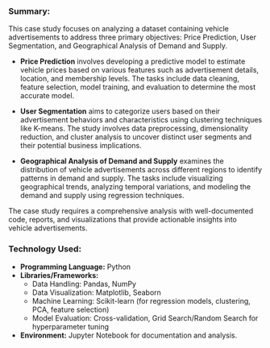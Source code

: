 ### Summary:
This case study focuses on analyzing a dataset containing vehicle advertisements to address three primary objectives: Price Prediction, User Segmentation, and Geographical Analysis of Demand and Supply. 

- **Price Prediction** involves developing a predictive model to estimate vehicle prices based on various features such as advertisement details, location, and membership levels. The tasks include data cleaning, feature selection, model training, and evaluation to determine the most accurate model.

- **User Segmentation** aims to categorize users based on their advertisement behaviors and characteristics using clustering techniques like K-means. The study involves data preprocessing, dimensionality reduction, and cluster analysis to uncover distinct user segments and their potential business implications.

- **Geographical Analysis of Demand and Supply** examines the distribution of vehicle advertisements across different regions to identify patterns in demand and supply. The tasks include visualizing geographical trends, analyzing temporal variations, and modeling the demand and supply using regression techniques.

The case study requires a comprehensive analysis with well-documented code, reports, and visualizations that provide actionable insights into vehicle advertisements.

### Technology Used:
- **Programming Language:** Python
- **Libraries/Frameworks:** 
  - Data Handling: Pandas, NumPy
  - Data Visualization: Matplotlib, Seaborn
  - Machine Learning: Scikit-learn (for regression models, clustering, PCA, feature selection)
  - Model Evaluation: Cross-validation, Grid Search/Random Search for hyperparameter tuning
- **Environment:** Jupyter Notebook for documentation and analysis.
